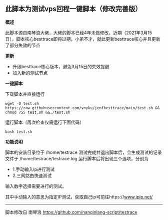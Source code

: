此脚本为测试vps回程一键脚本（修改完善版）
---------------
**概述**

此脚本源自南琴浪大佬，大佬的脚本已经4年未做修改，近期（2021年3月15日），脚本核心besttrace即将过期，小弟不才，就此更新besttrace核心并且更新了部分失效的节点

**更新**

 - 升级besttrace核心版本，避免3月15日的失效提醒
 - 加入新的测试节点
 
 **一键脚本**
 
下载脚本并直接运行
````
wget -O test.sh https://raw.githubusercontent.com/voyku/jcnfbesttrace/main/test.sh && chmod 755 test.sh &&./test.sh
````
运行脚本（再次检查仅需运行下面代码）

````
bash test.sh
````
    
**功能说明**

脚本的安装目录位于 /home/testrace
测试完成并退出脚本后，会生成测试的记录文件于 /home/testrace/testrace.log
运行脚本后将出现三个选项，分别为

- 1.手动输入ip进行测试
- 2.三网路由快速测试

输入数字选择需要进行的测试。

其中手动输入的意思为指定IP测试，获取自己ip可前往https://www.ipip.net/


----------


脚本修改自 南琴浪 https://github.com/nanqinlang-script/testrace
